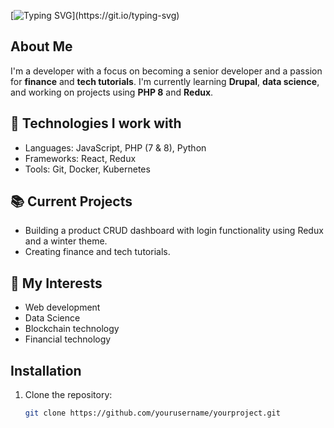 

[![Typing SVG](https://readme-typing-svg.demolab.com/?lines=Hello,+There!+👋;Nice+to+meet+you!;This+is+Bhaskar...)](https://git.io/typing-svg)



## About Me
I'm a developer with a focus on becoming a senior developer and a passion for **finance** and **tech tutorials**. I'm currently learning **Drupal**, **data science**, and working on projects using **PHP 8** and **Redux**.

## 🔧 Technologies I work with
- Languages: JavaScript, PHP (7 & 8), Python
- Frameworks: React, Redux
- Tools: Git, Docker, Kubernetes

## 📚 Current Projects
- Building a product CRUD dashboard with login functionality using Redux and a winter theme.
- Creating finance and tech tutorials.



## 🌟 My Interests
- Web development
- Data Science
- Blockchain technology
- Financial technology



## Installation

1. Clone the repository:
   ```bash
   git clone https://github.com/yourusername/yourproject.git
